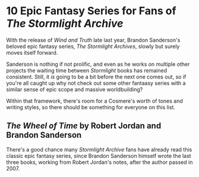 # 10 Epic Fantasy Series for Fans of _The Stormlight Archive_

With the release of *Wind and Truth* late last year, Brandon Sanderson's beloved epic fantasy series, *The Stormlight Archives*, slowly but surely moves itself forward. 

Sanderson is nothing if not prolific, and even as he works on multiple other projects the waiting time between *Stormlight* books has remained consistent. Still, it _is_ going to be a bit before the next one comes out, so if you're all caught up why not check out some other fantaasy series with a similar sense of epic scope and massive worldbuilding?

Within that framework, there's room for a Cosmere's worth of tones and writing styles, so there should be something for everyone on this list.

## _The Wheel of Time_ by Robert Jordan and Brandon Sanderson

There's a good chance many *Stormlight Archive* fans have already read this classic epic fantasy series, since Brandon Sanderson himself wrote the last three books, working from Robert Jordan's notes, after the author passed in 2007.
